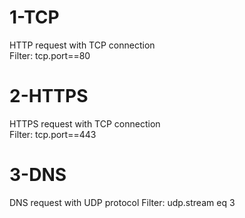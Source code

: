 # 1-TCP
HTTP request with TCP connection
<br>
Filter: tcp.port==80

# 2-HTTPS
HTTPS request with TCP connection
<br>
Filter: tcp.port==443

# 3-DNS
DNS request with UDP protocol
Filter: udp.stream eq 3
